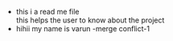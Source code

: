 
- this i a read me file <br>this helps the user to know about the project
- hihii my name is varun
  -merge conflict-1
